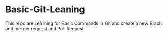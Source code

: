 # Basic-Git-Leaning
This repo are Learning for Basic Commands in Git and create a new Brach and merger request and Pull Request  
